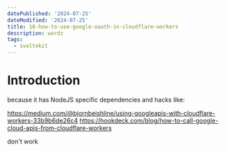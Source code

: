 ```yaml
---
datePublished: '2024-07-25'
dateModified: '2024-07-25'
title: 18-how-to-use-google-oauth-in-cloudflare-workers
description: wordz
tags:
  - sveltekit
---
```


# Introduction

because it has NodeJS specific dependencies and hacks like:

https://medium.com/@bjornbeishline/using-googleapis-with-cloudflare-workers-33b9b6de26c4
https://hookdeck.com/blog/how-to-call-google-cloud-apis-from-cloudflare-workers

don't work